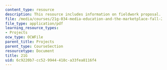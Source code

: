```yaml
---
content_type: resource
description: This resource includes information on fieldwork proposal.
file: /media/courses/21g-034-media-education-and-the-marketplace-fall-2005/6c9220b7cc529944418ca33fea8116f4_MIT21G_034F05_fieldworkpro.pdf
file_type: application/pdf
learning_resource_types:
- Projects
ocw_type: OCWFile
parent_title: Projects
parent_type: CourseSection
resourcetype: Document
title: 21G
uid: 6c9220b7-cc52-9944-418c-a33fea8116f4
---
```

